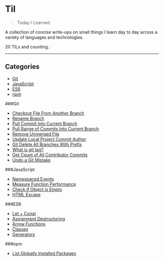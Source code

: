 # Til
> Today I Learned

A collection of concise write-ups on small things I learn day to day across a variety of languages and technologies.

20 TILs and counting..

-----------------

## Categories
* [Git](#git)
* [JavaScript](#javascript)
* [ES6](#ES6)
* [npm](#npm)

###Git

- [Checkout File From Another Branch](git/checkout-file-from-another-branch.md)
- [Rename Branch](git/rename-branch.md)
- [Pull Commit Into Current Branch](git/pull-commit-into-branch.md)
- [Pull Range of Commits Into Current Branch](git/pull-range-of-commits-into-branch.md)
- [Remove Unmerged File](git/remove-unmerged-file.md)
- [Update Local Project Commit Author](git/update-local-project-commit-author.md)
- [Git Delete All Branches With Prefix](git/git-delete-all-branches-with-prefix.md)
- [What is git tag?](git/what-is-git-tag.md)
- [Get Count of All Contributor Commits](git/get-count-of-contributor-commits.md)
- [Undo a Git Mistake](git/undo-git-mistake.md)

###JavaScript

- [Namespaced Events](javascript/namespaced-events.md)
- [Measure Function Performance](javascript/measure-function-performance.md)
- [Check if Object is Empty](javascript/check-empty-object.md)
- [HTML Escape]('javascript/html-escape.md')

###ES6
- [Let + Const](javascript/ES6/let-const.md)
- [Assignment Destructuring](javascript/ES6/destructing.md)
- [Arrow Functions](javascript/ES6/arrow-functions.md)
- [Classes](javascript/ES6/classes.md)
- [Generators](javascript/ES6/generators.md)

###npm
- [List Globally Installed Packages](npm/list-global-installed-packages.md)
